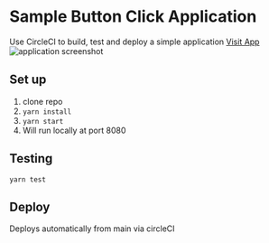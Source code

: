# Sample Button Click Application
Use CircleCI to build, test and deploy a simple application
[Visit App](https://joke-button-app.herokuapp.com/)
![application screenshot](public/final.png "final UI")

## Set up
1. clone repo
2. `yarn install`
3. `yarn start`
4. Will run locally at port 8080

## Testing
```
yarn test
```

## Deploy
Deploys automatically from main via circleCI